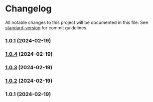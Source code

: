 # Changelog

All notable changes to this project will be documented in this file. See [standard-version](https://github.com/conventional-changelog/standard-version) for commit guidelines.

### [1.0.1](https://github.com/RazorRSD/ytnotify/compare/v1.0.4...v1.0.1) (2024-02-19)

### [1.0.4](https://github.com/RazorRSD/ytnotify/compare/v1.0.3...v1.0.4) (2024-02-19)

### [1.0.3](https://github.com/RazorRSD/ytnotify/compare/v1.0.2...v1.0.3) (2024-02-19)

### [1.0.2](https://github.com/RazorRSD/ytnotify/compare/v1.0.1...v1.0.2) (2024-02-19)

### 1.0.1 (2024-02-19)
